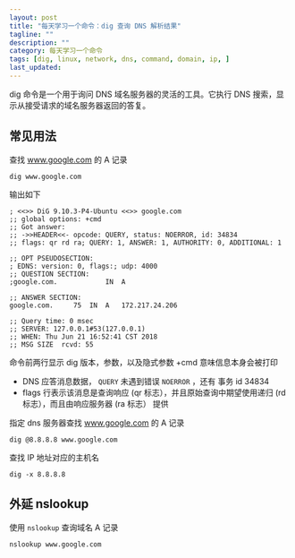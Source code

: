 ```yaml
---
layout: post
title: "每天学习一个命令：dig 查询 DNS 解析结果"
tagline: ""
description: ""
category: 每天学习一个命令
tags: [dig, linux, network, dns, command, domain, ip, ]
last_updated:
---
```


dig 命令是一个用于询问 DNS 域名服务器的灵活的工具。它执行 DNS 搜索，显示从接受请求的域名服务器返回的答复。

## 常见用法

查找 www.google.com 的 A 记录

    dig www.google.com

输出如下

    ; <<>> DiG 9.10.3-P4-Ubuntu <<>> google.com
    ;; global options: +cmd
    ;; Got answer:
    ;; ->>HEADER<<- opcode: QUERY, status: NOERROR, id: 34834
    ;; flags: qr rd ra; QUERY: 1, ANSWER: 1, AUTHORITY: 0, ADDITIONAL: 1

    ;; OPT PSEUDOSECTION:
    ; EDNS: version: 0, flags:; udp: 4000
    ;; QUESTION SECTION:
    ;google.com.			IN	A

    ;; ANSWER SECTION:
    google.com.		75	IN	A	172.217.24.206

    ;; Query time: 0 msec
    ;; SERVER: 127.0.0.1#53(127.0.0.1)
    ;; WHEN: Thu Jun 21 16:52:41 CST 2018
    ;; MSG SIZE  rcvd: 55

命令前两行显示 dig 版本，参数，以及隐式参数 +cmd 意味信息本身会被打印

- DNS 应答消息数据， `QUERY` 未遇到错误 `NOERROR` ，还有 事务 id 34834
- flags 行表示该消息是查询响应 (qr 标志），并且原始查询中期望使用递归 (rd 标志），而且由响应服务器 (ra 标志） 提供

指定 dns 服务器查找 www.google.com 的 A 记录

    dig @8.8.8.8 www.google.com

查找 IP 地址对应的主机名

    dig -x 8.8.8.8

## 外延 nslookup

使用 `nslookup` 查询域名 A 记录

    nslookup www.google.com
